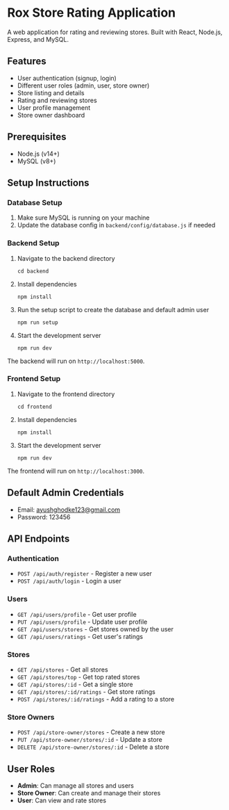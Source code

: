 # Rox Store Rating Application

A web application for rating and reviewing stores. Built with React, Node.js, Express, and MySQL.

## Features

- User authentication (signup, login)
- Different user roles (admin, user, store owner)
- Store listing and details
- Rating and reviewing stores
- User profile management
- Store owner dashboard

## Prerequisites

- Node.js (v14+)
- MySQL (v8+)

## Setup Instructions

### Database Setup

1. Make sure MySQL is running on your machine
2. Update the database config in `backend/config/database.js` if needed

### Backend Setup

1. Navigate to the backend directory
   ```
   cd backend
   ```

2. Install dependencies
   ```
   npm install
   ```

3. Run the setup script to create the database and default admin user
   ```
   npm run setup
   ```

4. Start the development server
   ```
   npm run dev
   ```

The backend will run on `http://localhost:5000`.

### Frontend Setup

1. Navigate to the frontend directory
   ```
   cd frontend
   ```

2. Install dependencies
   ```
   npm install
   ```

3. Start the development server
   ```
   npm run dev
   ```

The frontend will run on `http://localhost:3000`.

## Default Admin Credentials

- Email: ayushghodke123@gmail.com
- Password: 123456

## API Endpoints

### Authentication
- `POST /api/auth/register` - Register a new user
- `POST /api/auth/login` - Login a user

### Users
- `GET /api/users/profile` - Get user profile
- `PUT /api/users/profile` - Update user profile
- `GET /api/users/stores` - Get stores owned by the user
- `GET /api/users/ratings` - Get user's ratings

### Stores
- `GET /api/stores` - Get all stores
- `GET /api/stores/top` - Get top rated stores
- `GET /api/stores/:id` - Get a single store
- `GET /api/stores/:id/ratings` - Get store ratings
- `POST /api/stores/:id/ratings` - Add a rating to a store

### Store Owners
- `POST /api/store-owner/stores` - Create a new store
- `PUT /api/store-owner/stores/:id` - Update a store
- `DELETE /api/store-owner/stores/:id` - Delete a store

## User Roles

- **Admin**: Can manage all stores and users
- **Store Owner**: Can create and manage their stores
- **User**: Can view and rate stores 
